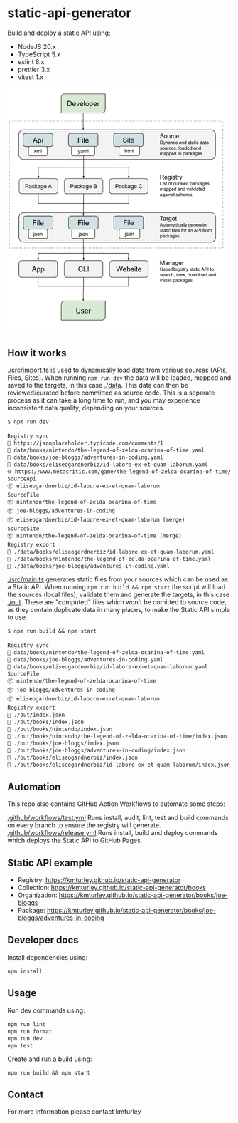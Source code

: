 # static-api-generator

Build and deploy a static API using:

- NodeJS 20.x
- TypeScript 5.x
- eslint 8.x
- prettier 3.x
- vitest 1.x

<div align="center">

![Static API Generator - Diagram](/src/assets/static-api-generator-diagram.svg)

</div>

## How it works

[./src/import.ts](src/import.ts) is used to dynamically load data from various sources (APIs, Files, Sites). When running `npm run dev` the data will be loaded, mapped and saved to the targets, in this case [./data](data). This data can then be reviewed/curated before committed as source code. This is a separate process as it can take a long time to run, and you may experience inconsistent data quality, depending on your sources.

```
$ npm run dev

Registry sync
🔗 https://jsonplaceholder.typicode.com/comments/1
📂 data/books/nintendo/the-legend-of-zelda-ocarina-of-time.yaml
📂 data/books/joe-bloggs/adventures-in-coding.yaml
📂 data/books/eliseogardnerbiz/id-labore-ex-et-quam-laborum.yaml
🌐 https://www.metacritic.com/game/the-legend-of-zelda-ocarina-of-time/
SourceApi
📦 eliseogardnerbiz/id-labore-ex-et-quam-laborum
SourceFile
📦 nintendo/the-legend-of-zelda-ocarina-of-time
📦 joe-bloggs/adventures-in-coding
📦 eliseogardnerbiz/id-labore-ex-et-quam-laborum (merge)
SourceSite
📦 nintendo/the-legend-of-zelda-ocarina-of-time (merge)
Registry export
📄 ./data/books/eliseogardnerbiz/id-labore-ex-et-quam-laborum.yaml
📄 ./data/books/nintendo/the-legend-of-zelda-ocarina-of-time.yaml
📄 ./data/books/joe-bloggs/adventures-in-coding.yaml
```

[./src/main.ts](src/main.ts) generates static files from your sources which can be used as a Static API. When running `npm run build && npm start` the script will load the sources (local files), validate them and generate the targets, in this case [./out](out). These are "computed" files which won't be comitted to source code, as they contain duplicate data in many places, to make the Static API simple to use.

```
$ npm run build && npm start

Registry sync
📂 data/books/nintendo/the-legend-of-zelda-ocarina-of-time.yaml
📂 data/books/joe-bloggs/adventures-in-coding.yaml
📂 data/books/eliseogardnerbiz/id-labore-ex-et-quam-laborum.yaml
SourceFile
📦 nintendo/the-legend-of-zelda-ocarina-of-time
📦 joe-bloggs/adventures-in-coding
📦 eliseogardnerbiz/id-labore-ex-et-quam-laborum
Registry export
📄 ./out/index.json
📄 ./out/books/index.json
📄 ./out/books/nintendo/index.json
📄 ./out/books/nintendo/the-legend-of-zelda-ocarina-of-time/index.json
📄 ./out/books/joe-bloggs/index.json
📄 ./out/books/joe-bloggs/adventures-in-coding/index.json
📄 ./out/books/eliseogardnerbiz/index.json
📄 ./out/books/eliseogardnerbiz/id-labore-ex-et-quam-laborum/index.json
```

## Automation

This repo also contains GitHub Action Workflows to automate some steps:

[.github/workflows/test.yml](.github/workflows/test.yml) Runs install, audit, lint, test and build commands on every branch to ensure the registry will generate.
[.github/workflows/release.yml](.github/workflows/release.yml) Runs install, build and deploy commands which deploys the Static API to GitHub Pages.

## Static API example

- Registry: https://kmturley.github.io/static-api-generator
- Collection: https://kmturley.github.io/static-api-generator/books
- Organization: https://kmturley.github.io/static-api-generator/books/joe-bloggs
- Package: https://kmturley.github.io/static-api-generator/books/joe-bloggs/adventures-in-coding

## Developer docs

Install dependencies using:

    npm install

## Usage

Run dev commands using:

    npm run lint
    npm run format
    npm run dev
    npm test

Create and run a build using:

    npm run build && npm start

## Contact

For more information please contact kmturley
